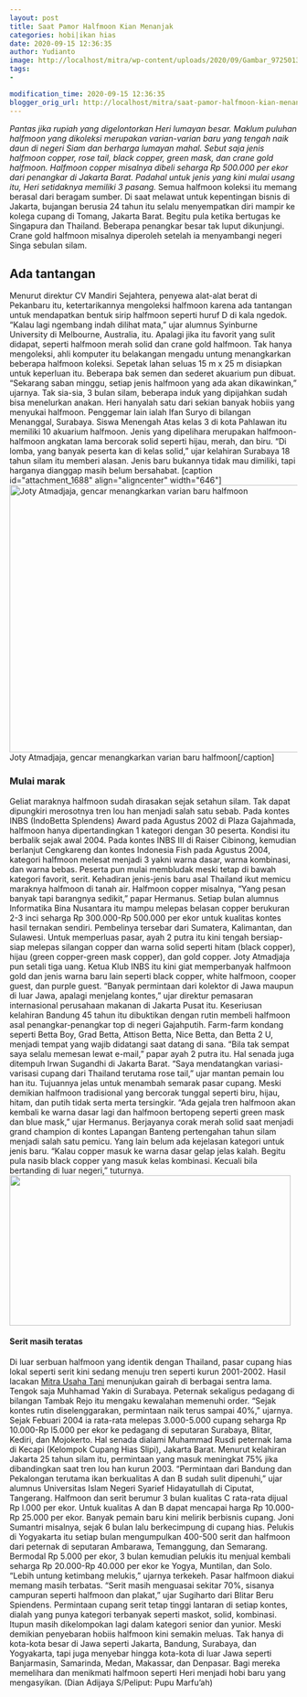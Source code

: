 ```yaml
---
layout: post
title: Saat Pamor Halfmoon Kian Menanjak
categories: hobi|ikan hias
date: 2020-09-15 12:36:35
author: Yudianto
image: http://localhost/mitra/wp-content/uploads/2020/09/Gambar_972501371_1204x800.jpg
tags:
- 

modification_time: 2020-09-15 12:36:35
blogger_orig_url: http://localhost/mitra/saat-pamor-halfmoon-kian-menanjak.html
---
```


<em>Pantas jika rupiah yang digelontorkan Heri lumayan besar. Maklum puluhan halfmoon yang dikoleksi merupakan varian-varian baru yang tengah naik daun di negeri Siam dan berharga lumayan mahal. Sebut saja jenis halfmoon copper, rose tail, black copper, green mask, dan crane gold halfmoon. Halfmoon copper misalnya dibeli seharga Rp 500.000 per ekor dari penangkar di Jakarta Barat. Padahal untuk jenis yang kini mulai usang itu, Heri setidaknya memiliki 3 pasang.</em>
Semua halfmoon koleksi itu memang berasal dari beragam sumber. Di saat melawat untuk kepentingan bisnis di Jakarta, bujangan berusia 24 tahun itu selalu menyempatkan diri mampir ke kolega cupang di Tomang, Jakarta Barat. Begitu pula ketika bertugas ke Singapura dan Thailand. Beberapa penangkar besar tak luput dikunjungi. Crane gold halfmoon misalnya diperoleh setelah ia menyambangi negeri Singa sebulan silam.
<h2>Ada tantangan</h2>
Menurut direktur CV Mandiri Sejahtera, penyewa alat-alat berat di Pekanbaru itu, ketertarikannya mengoleksi halfmoon karena ada tantangan untuk mendapatkan bentuk sirip halfmoon seperti huruf D di kala ngedok. “Kalau lagi ngembang indah dilihat mata,” ujar alumnus Syinburne University di Melbourne, Australia, itu.  Apalagi jika itu favorit yang sulit didapat, seperti halfmoon merah solid dan crane gold halfmoon.
Tak hanya mengoleksi, ahli komputer itu belakangan mengadu untung menangkarkan beberapa halfmoon koleksi. Sepetak lahan seluas 15 m x 25 m disiapkan untuk keperluan itu. Beberapa bak semen dan sederet akuarium pun dibuat. “Sekarang saban minggu, setiap jenis halfmoon yang ada akan dikawinkan,” ujarnya. Tak sia-sia, 3 bulan silam, beberapa induk yang dipijahkan sudah bisa menelurkan anakan.
Heri hanyalah satu dari sekian banyak hobiis yang menyukai halfmoon. Penggemar lain ialah Ifan Suryo di bilangan Menanggal, Surabaya. Siswa Menengah Atas kelas 3 di kota Pahlawan itu memiliki 10 akuarium halfmoon. Jenis yang dipelihara merupakan halfmoon-halfmoon angkatan lama bercorak solid seperti hijau, merah, dan biru. “Di lomba, yang banyak peserta kan di kelas solid,” ujar kelahiran Surabaya 18 tahun silam itu memberi alasan. Jenis baru bukannya tidak mau dimiliki, tapi harganya dianggap masih belum bersahabat.
[caption id="attachment_1688" align="aligncenter" width="646"]<img class="wp-image-1688" src="http://127.0.0.1/mitra/wp-content/uploads/2020/09/Gambar_cupang_1280x684.jpg" alt="Joty Atmadjaja, gencar menangkarkan varian baru halfmoon" width="646" height="468" /> Joty Atmadjaja, gencar menangkarkan varian baru halfmoon[/caption]
<h3>Mulai marak</h3>
Geliat maraknya halfmoon sudah dirasakan sejak setahun silam. Tak dapat dipungkiri merosotnya tren lou han menjadi salah satu sebab. Pada kontes INBS (IndoBetta Splendens) Award pada Agustus 2002 di Plaza Gajahmada, halfmoon hanya dipertandingkan 1 kategori dengan 30 peserta. Kondisi itu berbalik sejak awal 2004. Pada kontes INBS III di Raiser Cibinong, kemudian berlanjut Cengkareng dan kontes Indonesia Fish pada
Agustus 2004, kategori halfmoon melesat menjadi 3 yakni warna dasar, warna kombinasi, dan warna bebas. Peserta pun mulai membludak meski tetap di bawah kategori favorit, serit. Kehadiran jenis-jenis baru asal Thailand ikut memicu maraknya halfmoon di tanah air. Halfmoon copper misalnya, “Yang pesan banyak tapi barangnya sedikit,” papar Hermanus.
Setiap bulan alumnus Informatika Bina Nusantara itu mampu melepas belasan copper berukuran 2-3 inci seharga Rp 300.000-Rp 500.000 per ekor untuk kualitas kontes hasil ternakan sendiri. Pembelinya tersebar dari Sumatera, Kalimantan, dan Sulawesi. Untuk memperluas pasar, ayah 2 putra itu kini tengah bersiap-siap melepas silangan copper dan warna solid seperti hitam (black copper), hijau (green copper-green mask copper), dan gold copper.
Joty Atmadjaja pun setali tiga uang. Ketua Klub INBS itu kini giat memperbanyak halfmoon gold dan jenis warna baru lain seperti black copper, white halfmoon, cooper guest, dan purple guest. “Banyak permintaan dari kolektor di Jawa maupun di luar Jawa, apalagi menjelang kontes,” ujar direktur pemasaran internasional perusahaan makanan di Jakarta Pusat itu.
Keseriusan kelahiran Bandung 45 tahun itu dibuktikan dengan rutin membeli halfmoon asal penangkar-penangkar top di negeri Gajahputih. Farm-farm kondang seperti Betta Boy, Grad Betta, Attison Betta, Nice Betta, dan Betta 2 U, menjadi tempat yang wajib didatangi saat datang di sana. “Bila tak sempat saya selalu memesan lewat e-mail,” papar ayah 2 putra itu. Hal senada juga ditempuh Irwan Sugandhi di Jakarta Barat. “Saya mendatangkan variasi-varisasi cupang dari Thailand terutama rose tail,” ujar mantan pemain lou han itu. Tujuannya jelas untuk menambah semarak pasar cupang.
Meski demikian halfmoon tradisional yang bercorak tunggal seperti biru, hijau, hitam, dan putih tidak serta merta tersingkir. “Ada gejala tren halfmoon akan kembali ke warna dasar lagi dan halfmoon bertopeng seperti green mask dan blue mask,” ujar Hermanus.
Berjayanya corak merah solid saat menjadi grand champion di kontes Lapangan Banteng pertengahan tahun silam menjadi salah satu pemicu. Yang lain belum ada kejelasan kategori untuk jenis baru. “Kalau copper masuk ke warna dasar gelap jelas kalah. Begitu pula nasib black copper yang masuk kelas kombinasi. Kecuali bila bertanding di luar negeri,” tuturnya.
<img class="wp-image-1688 aligncenter" src="http://127.0.0.1/mitra/wp-content/uploads/2020/09/Gambar_cupang_1280x684.jpg" alt="" width="492" height="263" />
<h4>Serit masih teratas</h4>
Di luar serbuan halfmoon yang identik dengan Thailand, pasar cupang hias lokal seperti serit kini sedang menuju tren seperti kurun 2001-2002. Hasil lacakan <a href="http://127.0.0.1/mitra"><a href="http://127.0.0.1/mitra">Mitra Usaha Tani</a></a> menunjukan gairah di berbagai sentra lama. Tengok saja Muhhamad Yakin di Surabaya. Peternak sekaligus pedagang di bilangan Tambak Rejo itu mengaku kewalahan memenuhi order. “Sejak kontes rutin diselenggarakan, permintaan naik terus sampai 40%,” ujarnya. Sejak Febuari 2004 ia rata-rata melepas 3.000-5.000 cupang seharga Rp 10.000-Rp l5.000 per ekor ke pedagang di seputaran Surabaya, Blitar, Kediri, dan Mojokerto.
Hal senada dialami Muhammad Rusdi peternak lama di Kecapi (Kelompok Cupang Hias Slipi), Jakarta Barat. Menurut kelahiran Jakarta 25 tahun silam itu, permintaan yang masuk meningkat 75% jika dibandingkan saat tren lou han kurun 2003. “Permintaan dari Bandung dan Pekalongan terutama ikan berkualitas A dan B sudah sulit dipenuhi,” ujar alumnus Universitas Islam Negeri Syarief Hidayatullah di Ciputat, Tangerang. Halfmoon dan serit berumur 3 bulan kualitas C rata-rata dijual Rp l.000 per ekor. Untuk kualitas A dan B dapat mencapai harga Rp 10.000-Rp 25.000 per ekor.
Banyak pemain baru kini melirik berbisnis cupang. Joni Sumantri misalnya, sejak 6 bulan lalu berkecimpung di cupang hias. Pelukis di Yogyakarta itu setiap bulan mengumpulkan 400-500 serit dan halfmoon dari peternak di seputaran Ambarawa, Temanggung, dan Semarang. Bermodal Rp 5.000 per ekor, 3 bulan kemudian pelukis itu menjual kembali seharga Rp 20.000-Rp 40.000 per ekor ke Yogya, Muntilan, dan Solo. “Lebih untung ketimbang melukis,” ujarnya terkekeh.
Pasar halfmoon diakui memang masih terbatas. “Serit masih menguasai sekitar 70%, sisanya campuran seperti halfmoon dan plakat,” ujar Sugiharto dari Blitar Beru Spiendens. Permintaan cupang serit tetap tinggi lantaran di setiap kontes, dialah yang punya kategori terbanyak seperti maskot, solid, kombinasi. Itupun masih dikelompokan lagi dalam kategori senior dan yunior.
Meski demikian penyebaran hobiis halfmoon kini semakin meluas. Tak hanya di kota-kota besar di Jawa seperti Jakarta, Bandung, Surabaya, dan Yogyakarta, tapi juga menyebar hingga kota-kota di luar Jawa seperti Banjarmasin, Samarinda, Medan, Makassar, dan Denpasar. Bagi mereka memelihara dan menikmati halfmoon seperti Heri menjadi hobi baru yang mengasyikan. (Dian Adijaya S/Peliput: Pupu Marfu’ah)

